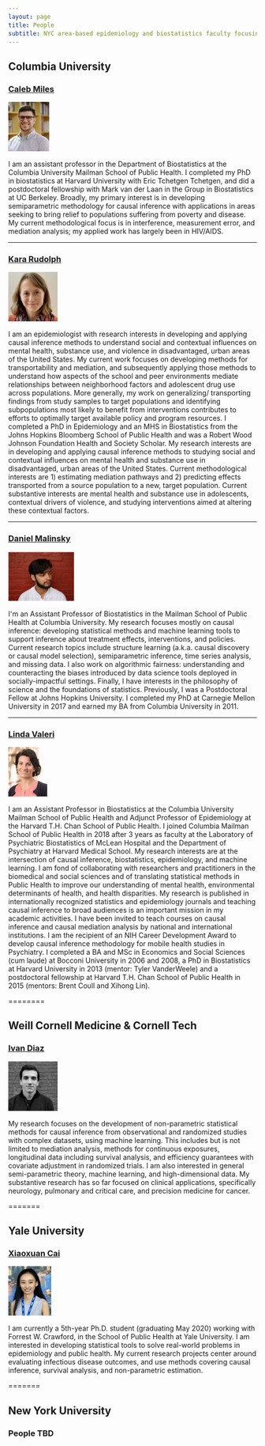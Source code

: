 ```yaml
---
layout: page
title: People
subtitle: NYC area-based epidemiology and biostatistics faculty focusing on causal inference methods
---
```


## Columbia University

### [Caleb Miles](https://calebhmiles.github.io/)

[<img src="/assets/img/calebmiles.jpeg" alt="drawing" height="100"/>](https://calebhmiles.github.io/)

I am an assistant professor in the Department of Biostatistics at the Columbia University Mailman School of Public Health. I completed my PhD in biostatistics at Harvard University with Eric Tchetgen Tchetgen, and did a postdoctoral fellowship with Mark van der Laan in the Group in Biostatistics at UC Berkeley. Broadly, my primary interest is in developing semiparametric methodology for causal inference with applications in areas seeking to bring relief to populations suffering from poverty and disease. My current methodological focus is in interference, measurement error, and mediation analysis; my applied work has largely been in HIV/AIDS.

---

### [Kara Rudolph](https://kararudolph.github.io/)

[<img src="/assets/img/kararudolph.jpg" alt="drawing" height="100"/>](https://kararudolph.github.io/)

I am an epidemiologist with research interests in developing and applying causal inference methods to understand social and contextual influences on mental health, substance use, and violence in disadvantaged, urban areas of the United States. My current work focuses on developing methods for transportability and mediation, and subsequently applying those methods to understand how aspects of the school and peer environments mediate relationships between neighborhood factors and adolescent drug use across populations. More generally, my work on generalizing/ transporting findings from study samples to target populations and identifying subpopulations most likely to benefit from interventions contributes to efforts to optimally target available policy and program resources. I completed a PhD in Epidemiology and an MHS in Biostatistics from the Johns Hopkins Bloomberg School of Public Health and was a Robert Wood Johnson Foundation Health and Society Scholar. My research interests are in developing and applying causal inference methods to studying social and contextual influences on mental health and substance use in disadvantaged, urban areas of the United States. Current methodological interests are 1) estimating mediation pathways and 2) predicting effects transported from a source population to a new, target population. Current substantive interests are mental health and substance use in adolescents, contextual drivers of violence, and studying interventions aimed at altering these contextual factors.

---

### [Daniel Malinsky](http://www.dmalinsky.com/)

[<img src="/assets/img/danielmalinsky.png" alt="drawing" height="100"/>](http://www.dmalinsky.com/)

I'm an Assistant Professor of Biostatistics in the Mailman School of Public Health at Columbia University. My research focuses mostly on causal inference: developing statistical methods and machine learning tools to support inference about treatment effects, interventions, and policies. Current research topics include structure learning (a.k.a. causal discovery or causal model selection), semiparametric inference, time series analysis, and missing data. I also work on algorithmic fairness: understanding and counteracting the biases introduced by data science tools deployed in socially-impactful settings. Finally, I have interests in the philosophy of science and the foundations of statistics. Previously, I was a Postdoctoral Fellow at Johns Hopkins University. I completed my PhD at Carnegie Mellon University in 2017 and earned my BA from Columbia University in 2011.

---

### [Linda Valeri](https://www.lindavaleri.com/)

[<img src="/assets/img/Valeri.jpg" alt="drawing" height="100"/>](https://www.lindavaleri.com/)

I am an Assistant Professor in Biostatistics at the Columbia University Mailman School of Public Health and Adjunct Professor of Epidemiology at the Harvard T.H. Chan School of Public Health. I joined Columbia Mailman School of Public Health in 2018 after 3 years as faculty at the Laboratory of Psychiatric Biostatistics of McLean Hospital and the Department of Psychiatry at Harvard Medical School. My research interests are at the intersection of causal inference, biostatistics, epidemiology, and machine learning. I am fond of collaborating with researchers and practitioners in the biomedical and social sciences and of translating statistical methods in Public Health to improve our understanding of mental health, environmental determinants of health, and health disparities. My research is published in internationally recognized statistics and epidemiology journals and  teaching causal inference to broad audiences is an important mission in my academic activities. I have been invited to teach courses on causal inference and causal mediation analysis by national and international institutions.  I am the recipient of an NIH Career Development Award to develop causal inference methodology for mobile health studies in Psychiatry. I completed a BA and MSc in Economics and Social Sciences (cum laude) at Bocconi University in 2006 and 2008, a PhD in Biostatistics at Harvard University in 2013 (mentor: Tyler VanderWeele) and a postdoctoral fellowship at Harvard T.H. Chan School of Public Health in 2015 (mentors: Brent Coull and Xihong Lin).   

========

## Weill Cornell Medicine & Cornell Tech

### [Ivan Diaz](https://www.idiaz.xyz/)

[<img src="/assets/img/ivandiaz.jpeg" alt="drawing" height="100"/>](https://www.idiaz.xyz/)

My research focuses on the development of non-parametric statistical methods for causal inference from observational and randomized studies with complex datasets, using machine learning. This includes but is not limited to mediation analysis, methods for continuous exposures, longitudinal data including survival analysis, and efficiency guarantees with covariate adjustment in randomized trials. I am also interested in general semi-parametric theory, machine learning, and high-dimensional data. My substantive research has so far focused on clinical applications, specifically neurology, pulmonary and critical care, and precision medicine for cancer.

=======

## Yale University

### [Xiaoxuan Cai](https://xiaoxuan-cai.github.io/)

[<img src="/assets/img/xiaoxuancai.jpeg" alt="drawing" height="100"/>](https://xiaoxuan-cai.github.io/)

I am currently a 5th-year Ph.D. student (graduating May 2020) working with Forrest W. Crawford, in the School of Public Health at Yale University. I am interested in developing statistical tools to solve real-world problems in epidemiology and public health. My current research projects center around evaluating infectious disease outcomes, and use methods covering causal inference, survival analysis, and non-parametric estimation.

=======

## New York University

### People TBD
